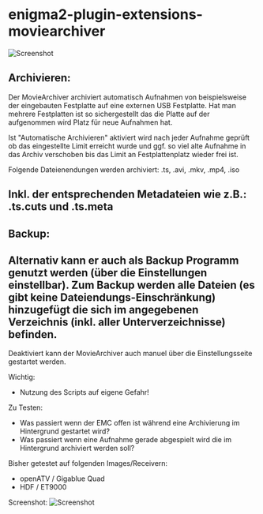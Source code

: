 enigma2-plugin-extensions-moviearchiver
============================

![Screenshot](https://raw.github.com/MovieArchiver/enigma2-plugin-extensions-moviearchiver/master/src/plugin.png)


Archivieren:
--------
Der MovieArchiver archiviert automatisch Aufnahmen von beispielsweise der eingebauten Festplatte auf eine externen USB Festplatte.
Hat man mehrere Festplatten ist so sichergestellt das die Platte auf der aufgenommen wird Platz für neue Aufnahmen hat.

Ist "Automatische Archivieren" aktiviert wird nach jeder Aufnahme geprüft ob das eingestellte Limit erreicht wurde und ggf. so viel alte Aufnahme in das Archiv
verschoben bis das Limit an Festplattenplatz wieder frei ist.

Folgende Dateienendungen werden archiviert:
.ts, .avi, .mkv, .mp4, .iso

Inkl. der entsprechenden Metadateien wie z.B.:
.ts.cuts und .ts.meta
--------


Backup:
--------
Alternativ kann er auch als Backup Programm genutzt werden (über die Einstellungen einstellbar).
Zum Backup werden alle Dateien (es gibt keine Dateiendungs-Einschränkung) hinzugefügt die sich im angegebenen Verzeichnis (inkl. aller Unterverzeichnisse) befinden.
--------

Deaktiviert kann der MovieArchiver auch manuel über die Einstellungsseite gestartet werden.


Wichtig:
- Nutzung des Scripts auf eigene Gefahr!

Zu Testen:
- Was passiert wenn der EMC offen ist während eine Archivierung im Hintergrund gestartet wird?
- Was passiert wenn eine Aufnahme gerade abgespielt wird die im Hintergrund archiviert werden soll?

Bisher getestet auf folgenden Images/Receivern:
- openATV / Gigablue Quad
- HDF / ET9000

Screenshot:
![Screenshot](https://raw.github.com/MovieArchiver/enigma2-plugin-extensions-moviearchiver/master/screenshots/MovieArchiver.jpg)
